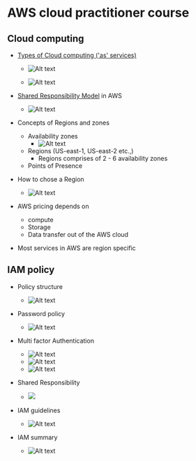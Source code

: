 # AWS cloud practitioner course

## Cloud computing

- [Types of Cloud computing ('as' services)](https://thoughtworks.udemy.com/course/aws-certified-cloud-practitioner-new/learn/lecture/20263106#overview)

  - ![Alt text](./Resources/as_service_modeling.png?raw=true)

  - ![Alt text](./Resources/as_service_examples.png?raw=true)

- [Shared Responsibility Model](https://aws.amazon.com/compliance/shared-responsibility-model/) in AWS

  - ![Alt text](./Resources/sharedRes.jpg?raw=true)

- Concepts of Regions and zones

  - Availability zones
    - ![Alt text](./Resources/aws_availability_zones.png?raw=true)
  - Regions (US-east-1, US-east-2 etc.,)
    - Regions comprises of 2 - 6 availability zones
  - Points of Presence

- How to chose a Region

  - ![Alt text](./Resources/aws_regions.png?raw=true)

- AWS pricing depends on

  - compute
  - Storage
  - Data transfer out of the AWS cloud

- Most services in AWS are region specific

## IAM policy

- Policy structure

  - ![Alt text](./Resources/IAM_policies_struct.png?raw=true)

- Password policy

  - ![Alt text](./Resources/IAM_passord_policy.png?raw=true)

- Multi factor Authentication

  - ![Alt text](./Resources/mfa_1.png?raw=true)
  - ![Alt text](./Resources/mfa_2.png?raw=true)
  - ![Alt text](./Resources/mfa_3.png?raw=true)

- Shared Responsibility

  - ![](./Resources/IAM_shared_responsibility.png)

- IAM guidelines
  - ![Alt text](./Resources/IAM_guidelines.png)
- IAM summary
  - ![Alt text](./Resources/IAM_summary.png)
